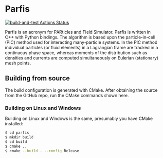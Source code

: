 # Parfis

[![build-and-test Actions Status](https://github.com/GinkoBalboa/parfis/workflows/main/badge.svg)](https://github.com/GinkoBalboa/parfis/actions)

Parfis is an acronym for PARticles and FIeld Simulator. Parfis is written in 
C++ with Python bindings. The algorithm is based upon the particle-in-cell 
(PIC) method used for interacting many-particle systems. In the PIC method
individual particles (or fluid elements) in a Lagrangian frame are tracked 
in a continuous phase space, whereas moments of the distribution such as 
densities and currents are computed simultaneously on Eulerian (stationary) 
mesh points.


## Building from source

The build configuration is generated with CMake. After obtaining the source from the
GitHub repo, run the CMake commands shown here.

### Building on Linux and Windows

Building on Linux and Windows is the same, presumably you have CMake installed:

``` bash
$ cd parfis
$ mkdir build
$ cd build
$ cmake ..
$ cmake --build . --config Release
```
